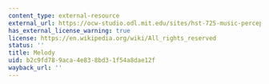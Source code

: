 ```yaml
---
content_type: external-resource
external_url: https://ocw-studio.odl.mit.edu/sites/hst-725-music-perception-and-cognition-spring-2009/type/page/edit/da4d9c64-54ac-2506-d73b-5ed1c5d32f0b/#a7
has_external_license_warning: true
license: https://en.wikipedia.org/wiki/All_rights_reserved
status: ''
title: Melody
uid: b2c9fd78-9aca-4e83-8bd3-1f54a8dae12f
wayback_url: ''
---
```

